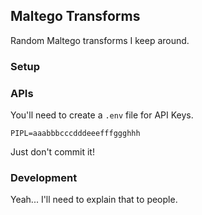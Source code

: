 ## Maltego Transforms

Random Maltego transforms I keep around.

### Setup

### APIs

You'll need to create a ```.env``` file for API Keys.

```
PIPL=aaabbbcccdddeeefffggghhh
```

Just don't commit it!

### Development

Yeah... I'll need to explain that to people.
